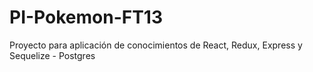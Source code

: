 # PI-Pokemon-FT13
Proyecto para aplicación de conocimientos de React, Redux, Express y Sequelize - Postgres
